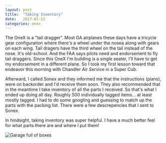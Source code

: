 ```yaml
---
layout: post
title:  "Taking Inventory"
date:   2017-01-13 
categories: onex
---
```


The OneX is a "tail dragger".  Most GA airplanes these days have a tricycle gear configuration where there's a wheel under the nosea along with gears on each wing.  Tail dragers have the third wheel on the tail instead of the nose.  It's old-school.  And the FAA says pilots need and endorsement to fly tail draggers.  Since this OneX I'm building is a single seater, I'll have to get my endorsement in a different plane.  So I took my first lesson toward that endeavor this morning with Chandler Air Service in a Super Cub. 

Afterward, I called Sonex and they informed me that the instructions (plans), were on backorder and I'd receive them soon.  They also recommended that in the meantime I take inventory of all the parts I received.  So that's what I ended up doing all day.  Roughly 500 individually tagged items... at least mostly tagged.  I had to do some googling and guessing to match up the parts with the packing list.  There were a few descrepencies that I sent to Sonex.

In hindsight, taking inventory was super helpful.  I have a much better feel for what parts there are and where I put them! 

![Garage full of boxes](/onex/img/2017-01-12/1.jpg)


